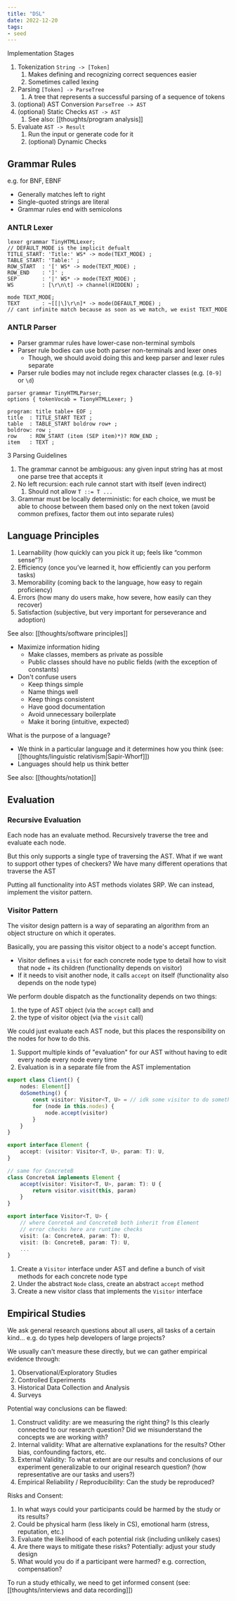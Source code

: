 ```yaml
---
title: "DSL"
date: 2022-12-20
tags:
- seed
---
```


Implementation Stages
1. Tokenization `String -> [Token]`
	1. Makes defining and recognizing correct sequences easier
	2. Sometimes called lexing
2. Parsing `[Token] -> ParseTree`
	1. A tree that represents a successful parsing of a sequence of tokens
3. (optional) AST Conversion `ParseTree -> AST`
4. (optional) Static Checks `AST -> AST`
	1. See also: [[thoughts/program analysis]]
5. Evaluate `AST -> Result`
	1. Run the input or generate code for it
	2. (optional) Dynamic Checks

## Grammar Rules
e.g. for BNF, EBNF

- Generally matches left to right
- Single-quoted strings are literal
- Grammar rules end with semicolons

### ANTLR Lexer
```antlr
lexer grammar TinyHTMLLexer;
// DEFAULT_MODE is the implicit defualt
TITLE_START: 'Title:' WS* -> mode(TEXT_MODE) ;
TABLE_START: 'Table:' ;
ROW_START  : '[' WS* -> mode(TEXT_MODE) ;
ROW_END    : ']' ;
SEP        : '|' WS* -> mode(TEXT_MODE) ;
WS         : [\r\n\t] -> channel(HIDDEN) ;

mode TEXT_MODE;
TEXT       : ~[[|\]\r\n]* -> mode(DEFAULT_MODE) ;
// cant infinite match because as soon as we match, we exist TEXT_MODE
```

### ANTLR Parser
- Parser grammar rules have lower-case non-terminal symbols
- Parser rule bodies can use both parser non-terminals and lexer ones
	- Though, we should avoid doing this and keep parser and lexer rules separate
- Parser rule bodies may not include regex character classes (e.g. `[0-9]` or `\d`)

```antlr
parser grammar TinyHTMLParser;
options { tokenVocab = TionyHTMLLexer; }

program: title table+ EOF ;
title  : TITLE_START TEXT ;
table  : TABLE_START boldrow row+ ;
boldrow: row ;
row    : ROW_START (item (SEP item)*)? ROW_END ;
item   : TEXT ;
```

3 Parsing Guidelines
1. The grammar cannot be ambiguous: any given input string has at most one parse tree that accepts it
2. No left recursion: each rule cannot start with itself (even indirect)
	1. Should not allow `T ::= T ...`
3. Grammar must be locally deterministic: for each choice, we must be able to choose between them based only on the next token (avoid common prefixes, factor them out into separate rules)

## Language Principles
1.  Learnability (how quickly can you pick it up; feels like “common sense”?)
2.  Efficiency (once you’ve learned it, how efficiently can you perform tasks)
3.  Memorability (coming back to the language, how easy to regain proficiency)
4.  Errors (how many do users make, how severe, how easily can they recover)
5.  Satisfaction (subjective, but very important for perseverance and adoption)

See also: [[thoughts/software principles]]

- Maximize information hiding
	- Make classes, members as private as possible
	- Public classes should have no public fields (with the exception of constants)
- Don't confuse users
	- Keep things simple
	- Name things well
	- Keep things consistent
	- Have good documentation
	- Avoid unnecessary boilerplate
	- Make it boring (intuitive, expected)

What is the purpose of a language?
- We think in a particular language and it determines how you think (see: [[thoughts/linguistic relativism|Sapir-Whorf]])
- Languages should help us think better

See also: [[thoughts/notation]]

## Evaluation
### Recursive Evaluation
Each node has an evaluate method. Recursively traverse the tree and evaluate each node.

But this only supports a single type of traversing the AST. What if we want to support other types of checkers? We have many different operations that traverse the AST

Putting all functionality into AST methods violates SRP. We can instead, implement the visitor pattern.

### Visitor Pattern
The visitor design pattern is a way of separating an algorithm from an object structure on which it operates.

Basically, you are passing this visitor object to a node's accept function.
- Visitor defines a `visit` for each concrete node type to detail how to visit that node + its children (functionality depends on visitor)
- If it needs to visit another node, it calls `accept` on itself (functionality also depends on the node type)

We perform double dispatch as the functionality depends on two things:
1. the type of AST object (via the `accept` call) and
2. the type of visitor object (via the `visit` call)

We could just evaluate each AST node, but this places the responsibility on the nodes for how to do this.

1. Support multiple kinds of "evaluation" for our AST without having to edit every node every node every time
2. Evaluation is in a separate file from the AST implementation

```typescript
export class Client() {
	nodes: Element[]
	doSomething() {
		const visitor: Visitor<T, U> = // idk some visitor to do something
		for (node in this.nodes) {
			node.accept(visitor)
		}
	}
}

export interface Element {
	accept: (visitor: Visitor<T, U>, param: T): U,
}

// same for ConcreteB
class ConcreteA implements Element {
	accept(visitor: Visitor<T, U>, param: T): U {
		return visitor.visit(this, param)
	}
}

export interface Visitor<T, U> {
	// where ConreteA and ConcreteB both inherit from Element
	// error checks here are runtime checks
	visit: (a: ConcreteA, param: T): U,
	visit: (b: ConcreteB, param: T): U,
	...
}
```

1. Create a `Visitor` interface under AST and define a bunch of visit methods for each concrete node type
2. Under the abstract `Node` class, create an abstract `accept` method
3. Create a new visitor class that implements the `Visitor` interface

## Empirical Studies
We ask general research questions about all users, all tasks of a certain kind... e.g. do types help developers of large projects?

We usually can't measure these directly, but we can gather empirical evidence through:
1. Observational/Exploratory Studies
2. Controlled Experiments
3. Historical Data Collection and Analysis
4. Surveys

Potential way conclusions can be flawed:
1. Construct validity: are we measuring the right thing? Is this clearly connected to our research question? Did we misunderstand the concepts we are working with?
2. Internal validity: What are alternative explanations for the results? Other bias, confounding factors, etc.
3. External Validity: To what extent are our results and conclusions of our experiment generalizable to our original research question? (how representative are our tasks and users?)
4. Empirical Reliability / Reproducibility: Can the study be reproduced?

Risks and Consent:
1. In what ways could your participants could be harmed by the study or its results?
2. Could be physical harm (less likely in CS), emotional harm (stress, reputation, etc.)
3. Evaluate the likelihood of each potential risk (including unlikely cases)
4. Are there ways to mitigate these risks? Potentially: adjust your study design
5. What would you do if a participant were harmed? e.g. correction, compensation?

To run a study ethically, we need to get informed consent (see: [[thoughts/interviews and data recording]])